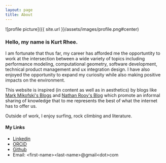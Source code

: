 ```yaml
---
layout: page
title: About
---
```


![profile picture]({{ site.url }}/assets/images/profile.png#center)

### Hello, my name is Kurt Rhee.

I am fortunate that thus far, my career has afforded me the opportuntity to work at the intersection between a wide variety of topics including performance modeling,
computational geometry, software development, technical product management and ux integration design.  I have also enjoyed the opportunity to 
expand my curiosity while also making positive impacts on the environment.  

This website is inspired (in content as well as in aesthetics) by blogs like [Mark Mikofski's Blogs](https://mikofski.github.io/) and [Nathan Rooy's Blog](https://nathanrooy.github.io/) which promote an informal sharing of knowledge that to me represents the best of what the internet has to offer us.

Outside of work, I enjoy surfing, rock climbing and literature.

#### My Links
- [Linkedin](https://www.linkedin.com/in/simonkurtisrhee/)
- [ORCID](https://orcid.org/0000-0003-4604-9531?lang=en)
- [Github](https://github.com/kurt-rhee)
- Email:  \<first-name\>\<last-name\>@gmail\<dot\>com



